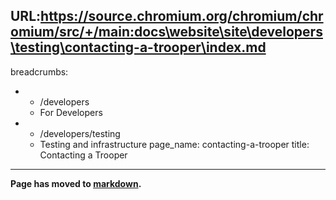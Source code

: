 URL:https://source.chromium.org/chromium/chromium/src/+/main:docs\website\site\developers\testing\contacting-a-trooper\index.md
---
breadcrumbs:
- - /developers
  - For Developers
- - /developers/testing
  - Testing and infrastructure
page_name: contacting-a-trooper
title: Contacting a Trooper
---

**Page has moved to
[markdown](https://chromium.googlesource.com/infra/infra/+/HEAD/doc/users/contacting_troopers.md).**
